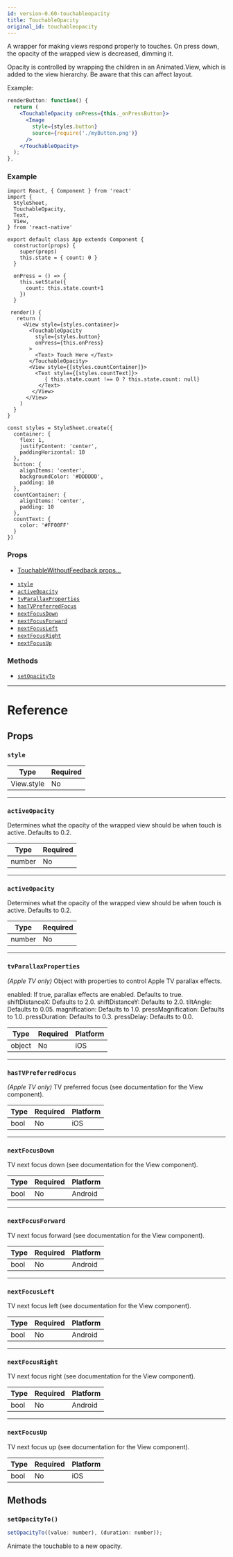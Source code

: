 ```yaml
---
id: version-0.60-touchableopacity
title: TouchableOpacity
original_id: touchableopacity
---
```


A wrapper for making views respond properly to touches. On press down, the opacity of the wrapped view is decreased, dimming it.

Opacity is controlled by wrapping the children in an Animated.View, which is added to the view hierarchy. Be aware that this can affect layout.

Example:

```jsx
renderButton: function() {
  return (
    <TouchableOpacity onPress={this._onPressButton}>
      <Image
        style={styles.button}
        source={require('./myButton.png')}
      />
    </TouchableOpacity>
  );
},
```

### Example

```SnackPlayer name=TouchableOpacity
import React, { Component } from 'react'
import {
  StyleSheet,
  TouchableOpacity,
  Text,
  View,
} from 'react-native'

export default class App extends Component {
  constructor(props) {
    super(props)
    this.state = { count: 0 }
  }

  onPress = () => {
    this.setState({
      count: this.state.count+1
    })
  }

 render() {
   return (
     <View style={styles.container}>
       <TouchableOpacity
         style={styles.button}
         onPress={this.onPress}
       >
         <Text> Touch Here </Text>
       </TouchableOpacity>
       <View style={[styles.countContainer]}>
         <Text style={[styles.countText]}>
            { this.state.count !== 0 ? this.state.count: null}
          </Text>
        </View>
      </View>
    )
  }
}

const styles = StyleSheet.create({
  container: {
    flex: 1,
    justifyContent: 'center',
    paddingHorizontal: 10
  },
  button: {
    alignItems: 'center',
    backgroundColor: '#DDDDDD',
    padding: 10
  },
  countContainer: {
    alignItems: 'center',
    padding: 10
  },
  countText: {
    color: '#FF00FF'
  }
})
```

### Props

- [TouchableWithoutFeedback props...](touchablewithoutfeedback.md#props)

* [`style`](touchableopacity.md#style)
* [`activeOpacity`](touchableopacity.md#activeopacity)
* [`tvParallaxProperties`](touchableopacity.md#tvparallaxproperties)
* [`hasTVPreferredFocus`](touchableopacity.md#hastvpreferredfocus)
* [`nextFocusDown`](touchableopacity.md#nextFocusDown)
* [`nextFocusForward`](touchableopacity.md#nextFocusForward)
* [`nextFocusLeft`](touchableopacity.md#nextFocusLeft)
* [`nextFocusRight`](touchableopacity.md#nextFocusRight)
* [`nextFocusUp`](touchableopacity.md#nextFocusUp)

### Methods

- [`setOpacityTo`](touchableopacity.md#setopacityto)

---

# Reference

## Props

### `style`

| Type       | Required |
| ---------- | -------- |
| View.style | No       |

---

### `activeOpacity`

Determines what the opacity of the wrapped view should be when touch is active. Defaults to 0.2.

| Type   | Required |
| ------ | -------- |
| number | No       |

---

### `activeOpacity`

Determines what the opacity of the wrapped view should be when touch is active. Defaults to 0.2.

| Type   | Required |
| ------ | -------- |
| number | No       |

---

### `tvParallaxProperties`

_(Apple TV only)_ Object with properties to control Apple TV parallax effects.

enabled: If true, parallax effects are enabled. Defaults to true. shiftDistanceX: Defaults to 2.0. shiftDistanceY: Defaults to 2.0. tiltAngle: Defaults to 0.05. magnification: Defaults to 1.0. pressMagnification: Defaults to 1.0. pressDuration: Defaults to 0.3. pressDelay: Defaults to 0.0.

| Type   | Required | Platform |
| ------ | -------- | -------- |
| object | No       | iOS      |

---

### `hasTVPreferredFocus`

_(Apple TV only)_ TV preferred focus (see documentation for the View component).

| Type | Required | Platform |
| ---- | -------- | -------- |
| bool | No       | iOS      |

---

### `nextFocusDown`

TV next focus down (see documentation for the View component).

| Type | Required | Platform |
| ---- | -------- | -------- |
| bool | No       | Android  |

---

### `nextFocusForward`

TV next focus forward (see documentation for the View component).

| Type | Required | Platform |
| ---- | -------- | -------- |
| bool | No       | Android  |

---

### `nextFocusLeft`

TV next focus left (see documentation for the View component).

| Type | Required | Platform |
| ---- | -------- | -------- |
| bool | No       | Android  |

---

### `nextFocusRight`

TV next focus right (see documentation for the View component).

| Type | Required | Platform |
| ---- | -------- | -------- |
| bool | No       | Android  |

---

### `nextFocusUp`

TV next focus up (see documentation for the View component).

| Type | Required | Platform |
| ---- | -------- | -------- |
| bool | No       | iOS      |

## Methods

### `setOpacityTo()`

```jsx
setOpacityTo((value: number), (duration: number));
```

Animate the touchable to a new opacity.
